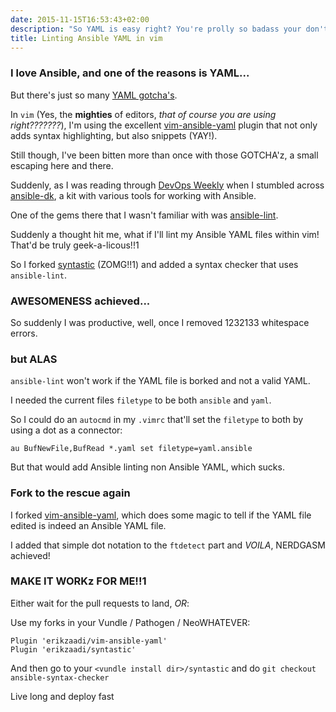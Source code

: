 ```yaml
---
date: 2015-11-15T16:53:43+02:00
description: "So YAML is easy right? You're prolly so badass your don't event lint your YAML..."
title: Linting Ansible YAML in vim
---
```


### I love Ansible, and one of the reasons is YAML...

But there's just so many [YAML gotcha's](http://docs.ansible.com/ansible/YAMLSyntax.html#gotchas).

In `vim` (Yes, the **mighties** of editors, _that of course you are using right???????_), I'm using the excellent [vim-ansible-yaml](https://github.com/chase/vim-ansible-yaml) plugin that not only adds syntax highlighting, but also snippets (YAY!).

Still though, I've been bitten more than once with those GOTCHA'z, a small escaping here and there.

Suddenly, as I was reading through [DevOps Weekly](http://www.devopsweekly.com/) when I stumbled across [ansible-dk](https://github.com/omniti-labs/ansible-dk), a kit with various tools for working with Ansible.

One of the gems there that I wasn't familiar with was [ansible-lint](https://github.com/willthames/ansible-lint).

Suddenly a thought hit me, what if I'll lint my Ansible YAML files within vim! That'd be truly geek-a-licous!!1

So I forked [syntastic](https://github.com/scrooloose/syntastic/pull/1599) (ZOMG!!1) and added a syntax checker that uses `ansible-lint`.

### AWESOMENESS achieved...

So suddenly I was productive, well, once I removed 1232133 whitespace errors.

### but ALAS

`ansible-lint` won't work if the YAML file is borked and not a valid YAML.

I needed the current files `filetype` to be both `ansible` and `yaml`.

So I could do an `autocmd` in my `.vimrc` that'll set the `filetype` to both by using a dot as a connector:

```
au BufNewFile,BufRead *.yaml set filetype=yaml.ansible
```

But that would add Ansible linting non Ansible YAML, which sucks.

### Fork to the rescue again

I forked [vim-ansible-yaml](https://github.com/chase/vim-ansible-yaml/pull/48), which does some magic to tell if the YAML file edited is indeed an Ansible YAML file.

I added that simple dot notation to the `ftdetect` part and _VOILA_, NERDGASM achieved!

### MAKE IT WORKz FOR ME!!1

Either wait for the pull requests to land, _OR_:

Use my forks in your Vundle / Pathogen / NeoWHATEVER:

```
Plugin 'erikzaadi/vim-ansible-yaml'
Plugin 'erikzaadi/syntastic'
``` 

And then go to your `<vundle install dir>/syntastic` and do `git checkout ansible-syntax-checker`


Live long and deploy fast
